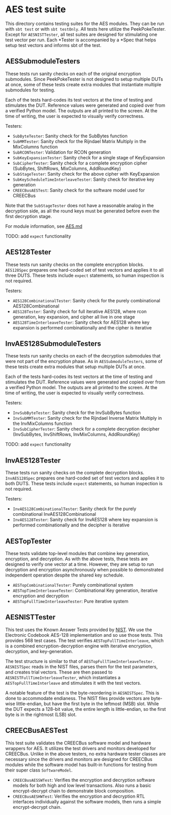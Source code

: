 # AES test suite

This directory contains testing suites for the AES modules. They can be run with `sbt test` or with `sbt testOnly`.
All tests here utilize the PeekPokeTester. Except for `AESNISTTester`, all test suites are designed for
stimulating one test vector per run. Each *Tester is accompanied by a *Spec that helps setup test vectors and
informs sbt of the test.

## AESSubmoduleTesters

These tests run sanity checks on each of the original encryption submodules. Since PeekPokeTester is not designed to
setup multiple DUTs at once, some of these tests create extra modules that instantiate multiple submodules for testing.

Each of the tests hard-codes its test vectors at the time of testing and stimulates the DUT.
Reference values were generated and copied over from a verified Python model.
The outputs are all printed to the screen. At the time of writing, the user is expected to visually verify correctness.

Testers:
- `SubByteTester`: Sanity check for the SubBytes function
- `SubMMTester`: Sanity check for the Rijndael Matrix Multiply in the MixColumns function
- `SubRCONTester`: Validation for RCON generation
- `SubKeyExpansionTester`: Sanity check for a single stage of KeyExpansion
- `SubCipherTester`: Sanity check for a complete encryption cipher (SubBytes, ShiftRows, MixColumns, AddRoundKey)
- `SubStageTester`: Sanity check for the above cipher with KeyExpansion
- `SubKeyScheduleTimeInterleaveTester`: Sanity check for iterative key generation
- `CREECBusAESTest`: Sanity check for the software model used for CREECBus

Note that the `SubStageTester` does not have a reasonable analog in the decryption side, as all the round keys
must be generated before even the first decryption stage.

For module information, see [AES.md](AES.md)

TODO: add `expect` functionality

## AES128Tester

These tests run sanity checks on the complete encryption blocks. `AES128Spec` prepares one hard-coded set of test vectors
and applies it to all three DUTS. These tests include `expect` statements, so human inspection is not required.

Testers:
- `AES128CombinationalTester`: Sanity check for the purely combinational AES128Combinational
- `AES128Tester`: Sanity check for full iterative AES128, where rcon generation, key expansion, and cipher all live in one stage
- `AES128TimeInterleaveTester`: Sanity check for AES128 where key expansion is performed combinationally and the cipher is iterative

## InvAES128SubmoduleTesters

These tests run sanity checks on each of the decryption submodules that were not part of the encryption phase.
As in `AESSubmoduleTesters`, some of these tests create extra modules that setup multiple DUTs at once.

Each of the tests hard-codes its test vectors at the time of testing and stimulates the DUT.
Reference values were generated and copied over from a verified Python model.
The outputs are all printed to the screen. At the time of writing, the user is expected to visually verify correctness.

Testers:
- `InvSubByteTester`: Sanity check for the InvSubBytes function
- `InvSubMMTester`: Sanity check for the Rijndael Inverse Matrix Multiply in the InvMixColumns function
- `InvSubCipherTester`: Sanity check for a complete decryption decipher (InvSubBytes, InvShiftRows, InvMixColumns, AddRoundKey)

TODO: add `expect` functionality


## InvAES128Tester

These tests run sanity checks on the complete decryption blocks. `InvAES128Spec` prepares one hard-coded set of test vectors
and applies it to both DUTS. These tests include `expect` statements, so human inspection is not required.

Testers:
- `InvAES128CombinationalTester`: Sanity check for the purely combinational InvAES128Combinational
- `InvAES128Tester`: Sanity check for InvAES128 where key expansion is performed combinationally and the decipher is iterative

## AESTopTester

These tests validate top-level modules that combine key generation, encryption, and decryption. As with the
above tests, these tests are designed to verify one vector at a time. However, they are setup to run decryption and
encryption asynchronously when possible to demonstrated independent operation despite the shared key schedule.

- `AESTopCombinationalTester`: Purely combinational system
- `AESTopTimeInterleaveTester`: Combinational Key generation, iterative encryption and decryption
- `AESTopFullTimeInterleaveTester`: Pure iterative system

## AESNISTTester

This test uses the Known Answer Tests provided by [NIST](https://csrc.nist.gov/projects/cryptographic-algorithm-validation-program/block-ciphers).
We use the Electronic Codebook AES-128 implementation and so use those tests. This provides 568 test cases.
The test verifies `AESTopFullTimeInterleave`, which is a combined encryption-decryption engine with iterative
encryption, decryption, and key-generation.

The test structure is similar to that of `AESTopFullTimeInterleaveTester.` `AESNISTSpec` reads in the NIST
files, parses them for the test parameters, and creates trial vectors. These are then passed to
`AESNISTFullTimeInterleaveTester`, which instantiates a `AESTopFullTimeInterleave` and stimulates it
with the test vectors.

A notable feature of the test is the byte-reordering in `AESNISTSpec`. This is done to accommodate endianess.
The NIST files provide vectors are byte-wise little-endian, but have the first byte in the leftmost (MSB) slot.
While the DUT expects a 128-bit value, the entire length is little-endian, so the first byte is in the rightmost (LSB) slot.

## CREECBusAESTest

This test suite validates the CREECBus software model and hardware wrappers for AES. It utilizes the test
drivers and monitors developed for CREECBus. Unlike in the above testers, no extra hardware tester classes
are necessary since the drivers and monitors are designed for CREECBus modules while the software model has
built-in functions for testing from their super class `SoftwareModel`.

- `CREECBusAESSWTest`: Verifies the encryption and decryption software models for both high and low level transactions.
Also runs a basic encrypt-decrypt chain to demonstrate block composition.
- `CREECBusAESHWTest`: Verifies the encryption and decryption RTL interfaces individually against the software models,
then runs a simple encrypt-decrypt chain.

